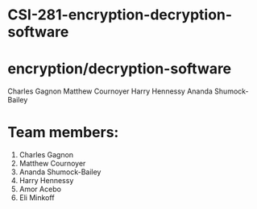 # CSI-281-encryption-decryption-software
# encryption/decryption-software

Charles Gagnon
Matthew Cournoyer
Harry Hennessy
Ananda Shumock-Bailey

# Team members: 
1. Charles Gagnon
2. Matthew Cournoyer
3. Ananda Shumock-Bailey
4. Harry Hennessy
5. Amor Acebo
6. Eli Minkoff
